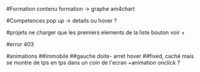 #Formation
  contenu formation -> graphe am4chart

#Competences
  pop up -> details
  ou 
  hover ?

#projets
  ne charger que les premiers elements de la liste
    bouton voir +
  

#error 403


#animations
##immobile
##gauche doite- arret hover
##fixed, caché mais se montre de tps en tps dans un coin de l'ecran +animation onclick ?
